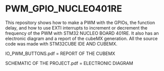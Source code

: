 # PWM_GPIO_NUCLEO401RE


This repository shows how to make a PWM with the GPIOs, the function delay, and how to use EXTI interrupts to increment or decrement the frequency of the PWM with STM32 NUCLEO BOARD 401RE. It also has an electronic diagram and a report of the cubeMX generation. All the source code was made with STM32CUBE IDE AND CUBEMX.

IO_PWM_BUTTONS.pdf = REPORT OF THE CUBEMX

SCHEMATIC OF THE PROJECT.pdf = ELECTRONIC DIAGRAM
